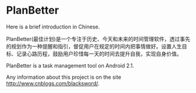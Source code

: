 PlanBetter
==========

Here is a brief introduction in Chinese.

PlanBetter(最佳计划)是一个专注于历史、今天和未来的时间管理软件，透过事先的规划作为一种提醒和指引，督促用户在规定的时间内把事情做好。设置人生目标、记录心路历程，鼓励用户珍惜每一天的时间去提升自我，实现自身价值。

PlanBetter is a task management tool on Android 2.1.

Any information about this project is on the site http://www.cnblogs.com/blacksword/.